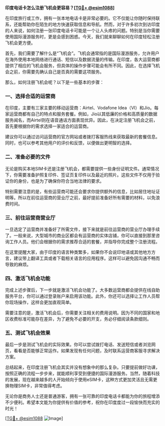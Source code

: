 **印度电话卡怎么注册飞机会更容易？[[TG💪+ @esim1088](https://t.me/s/esim1088)]**

在印度旅行或工作，拥有一张本地电话卡是非常必要的。它不仅能让你随时保持联系，还能帮助你在陌生的地方快速获取信息和导航。然而，对于许多初次到访印度的人来说，如何注册一张印度电话卡可能是一个让人头疼的问题。特别是当你需要使用国际漫游服务时，更是会感到困惑。今天，我们就来聊聊如何在印度轻松注册飞机会更方便。

首先，我们需要了解什么是“飞机会”。飞机会通常指的是国际漫游服务，允许用户在海外使用本地网络进行通话、短信以及数据流量的传输。在印度，各大运营商都提供了相应的飞机会服务，但具体的操作步骤可能会有所不同。因此，在选择飞机会之前，你需要先确认自己是否真的需要这项服务。

那么，如何注册飞机会呢？以下是一些基本的步骤：

### 一、选择合适的运营商

在印度，主要有三家主要的移动运营商：Airtel、Vodafone Idea（VI）和Jio。每家运营商都有自己的特点和服务套餐。例如，Jio以其低廉的价格和高质量的数据服务闻名，而Airtel则在语音通话方面表现优异。因此，在决定注册飞机会之前，首先要根据你的需求选择一家适合的运营商。

建议你可以通过访问运营商的官方网站或者拨打客服热线来获取最新的套餐信息。同时，也可以参考其他用户的评价和反馈，以便做出更明智的选择。

### 二、准备必要的文件

无论是购买本地SIM卡还是注册飞机会，都需要提供一些身份证明文件。通常情况下，你需要准备护照复印件、签证页复印件以及最近的照片。这些文件不仅用于验证你的身份，也是为了确保你符合当地法律的要求。

特别需要注意的是，有些运营商可能还会要求你提供额外的信息，比如居住地址证明等。所以在前往运营商的营业厅之前，最好提前准备好所有需要的材料，以免浪费时间。

### 三、前往运营商营业厅

一旦选定了运营商并准备好了所需文件，接下来就是前往运营商的营业厅办理手续了。一般来说，大型城市的商业区都会有运营商的实体店铺，你可以直接到那里咨询工作人员。他们会根据你的需求推荐合适的套餐，并指导你完成整个注册流程。

在这里提醒大家，由于印度的语言种类繁多，如果你不会说印地语或其他地方方言，建议带上翻译工具或者下载相关语言的应用程序。这样可以避免因沟通不畅而导致的麻烦。

### 四、激活飞机会功能

完成上述步骤后，下一步就是激活飞机会功能了。大多数运营商都会提供在线自助服务平台，你可以通过登录账户来启用该功能。此外，你还可以选择让工作人员帮你现场操作，这样会更加直观简单。

需要注意的是，激活飞机会后，你需要关注相关的费用说明。因为不同的国家和地区收费标准可能存在差异，为了避免不必要的开支，务必仔细阅读条款细则。

### 五、测试飞机会效果

最后一步是测试飞机会的实际效果。你可以尝试拨打电话、发送短信或者浏览网页，看看是否能够正常运作。如果发现有任何问题，及时联系运营商客服寻求解决方案。

总结起来，在印度注册飞机会其实并没有想象中的那么复杂。只要提前做好功课，按照正确的流程一步步来，就能顺利享受到便捷的国际漫游服务。当然，随着科技的发展，现在越来越多的人开始倾向于使用eSIM卡，这种方式更加灵活且无需更换物理SIM卡，非常值得考虑。

无论你是商务人士还是普通游客，拥有一张可靠的印度电话卡都能为你的旅程增添不少便利。希望本文能为你提供有价值的参考，祝你在印度度过一段愉快而充实的时光！

[[TG💪+ @esim1088](https://t.me/s/esim1088) ![Image](https://i.postimg.cc/4NQfJmqS/Snipaste-2025-05-13-00-14-12.png)]